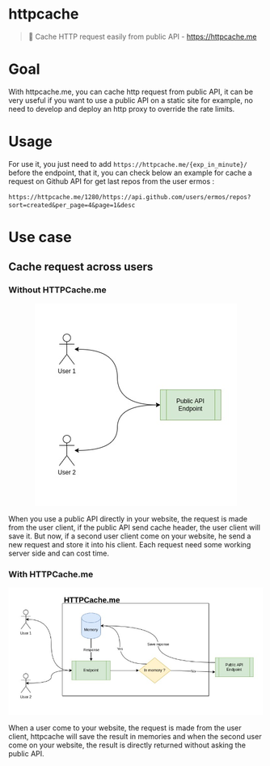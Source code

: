 # httpcache
> 💾 Cache HTTP request easily from public API - https://httpcache.me
# Goal
With httpcache.me, you can cache http request from public API,
it can be very useful if you want to use a public API on a static site for example,
no need to develop and deploy an http proxy to override the rate limits.
# Usage
For use it, you just need to add `https://httpcache.me/{exp_in_minute}/` before the endpoint,
that it, you can check below an example for cache a request on Github API for get last repos from the user ermos :
```shell
https://httpcache.me/1280/https://api.github.com/users/ermos/repos?sort=created&per_page=4&page=1&desc
```
# Use case
## Cache request across users
### Without HTTPCache.me
<p align="center">
  <img src="docs/without_httpcache.jpg">
</p>

When you use a public API directly in your website,
the request is made from the user client, if the public API send cache header,
the user client will save it. But now, if a second user client come on your website,
he send a new request and store it into his client. Each request need some working server side and can cost time.
### With HTTPCache.me
<p align="center">
  <img src="docs/with_httpcache.jpg">
</p>

When a user come to your website, the request is made from the user client, httpcache will save the result in memories and when
the second user come on your website, the result is directly returned without asking the public API.
